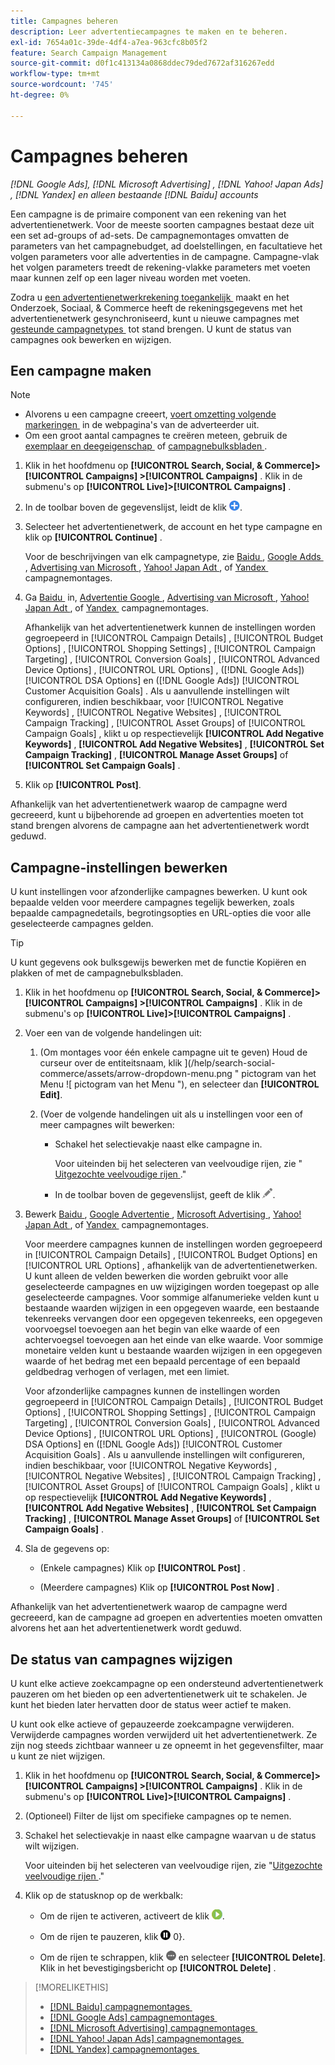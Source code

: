```yaml
---
title: Campagnes beheren
description: Leer advertentiecampagnes te maken en te beheren.
exl-id: 7654a01c-39de-4df4-a7ea-963cfc8b05f2
feature: Search Campaign Management
source-git-commit: d0f1c413134a0868ddec79ded7672af316267edd
workflow-type: tm+mt
source-wordcount: '745'
ht-degree: 0%

---
```


# Campagnes beheren

*[!DNL Google Ads], [!DNL Microsoft Advertising] , [!DNL Yahoo! Japan Ads] , [!DNL Yandex] en alleen bestaande [!DNL Baidu] accounts*

Een campagne is de primaire component van een rekening van het advertentienetwerk. Voor de meeste soorten campagnes bestaat deze uit een set ad-groups of ad-sets. De campagnemontages omvatten de parameters van het campagnebudget, ad doelstellingen, en facultatieve het volgen parameters voor alle advertenties in de campagne. Campagne-vlak het volgen parameters treedt de rekening-vlakke parameters met voeten maar kunnen zelf op een lager niveau worden met voeten.

Zodra u [&#x200B; een advertentienetwerkrekening toegankelijk &#x200B;](/help/search-social-commerce/campaign-management/accounts/ad-network-account-manage.md) maakt en het Onderzoek, Sociaal, &amp; Commerce heeft de rekeningsgegevens met het advertentienetwerk gesynchroniseerd, kunt u nieuwe campagnes met [&#x200B; gesteunde campagnetypes &#x200B;](/help/search-social-commerce/introduction/supported-inventory.md) tot stand brengen. U kunt de status van campagnes ook bewerken en wijzigen.

## Een campagne maken

>[!NOTE]
>
>* Alvorens u een campagne creeert, [&#x200B; voert omzetting volgende markeringen &#x200B;](/help/search-social-commerce/tracking/conversion-tracking-about.md) in de webpagina&#39;s van de adverteerder uit.
>* Om een groot aantal campagnes te creëren meteen, gebruik de [&#x200B; exemplaar en deegeigenschap &#x200B;](/help/search-social-commerce/campaign-management/campaigns/copy-paste.md) of [&#x200B; campagnebulksbladen &#x200B;](/help/search-social-commerce/campaign-management/bulksheets/bulksheet-about.md).

1. Klik in het hoofdmenu op **[!UICONTROL Search, Social, & Commerce]> [!UICONTROL Campaigns] >[!UICONTROL Campaigns]** . Klik in de submenu&#39;s op **[!UICONTROL Live]>[!UICONTROL Campaigns]** .

1. In de toolbar boven de gegevenslijst, leidt de klik ![&#x200B; &#x200B;](/help/search-social-commerce/assets/add.png " tot ").

1. Selecteer het advertentienetwerk, de account en het type campagne en klik op **[!UICONTROL Continue]** .

   Voor de beschrijvingen van elk campagnetype, zie [&#x200B; Baidu &#x200B;](/help/search-social-commerce/campaign-management/campaigns/campaign-settings-baidu.md), [&#x200B; Google Adds &#x200B;](/help/search-social-commerce/campaign-management/campaigns/campaign-settings-google.md), [&#x200B; Advertising van Microsoft &#x200B;](/help/search-social-commerce/campaign-management/campaigns/campaign-settings-microsoft.md), [&#x200B; Yahoo! Japan Adt &#x200B;](/help/search-social-commerce/campaign-management/campaigns/campaign-settings-yahoo-japan.md), of [&#x200B; Yandex &#x200B;](/help/search-social-commerce/campaign-management/campaigns/campaign-settings-yandex.md) campagnemontages.

1. Ga [&#x200B; Baidu &#x200B;](/help/search-social-commerce/campaign-management/campaigns/campaign-settings-baidu.md) in, [&#x200B; Advertentie Google &#x200B;](/help/search-social-commerce/campaign-management/campaigns/campaign-settings-google.md), [&#x200B; Advertising van Microsoft &#x200B;](/help/search-social-commerce/campaign-management/campaigns/campaign-settings-microsoft.md), [&#x200B; Yahoo! Japan Adt &#x200B;](/help/search-social-commerce/campaign-management/campaigns/campaign-settings-yahoo-japan.md), of [&#x200B; Yandex &#x200B;](/help/search-social-commerce/campaign-management/campaigns/campaign-settings-yandex.md) campagnemontages.

   Afhankelijk van het advertentienetwerk kunnen de instellingen worden gegroepeerd in [!UICONTROL Campaign Details] , [!UICONTROL Budget Options] , [!UICONTROL Shopping Settings] , [!UICONTROL Campaign Targeting] , [!UICONTROL Conversion Goals] , [!UICONTROL Advanced Device Options] , [!UICONTROL URL Options] , ([!DNL Google Ads]) [!UICONTROL DSA Options] en ([!DNL Google Ads]) [!UICONTROL Customer Acquisition Goals] . Als u aanvullende instellingen wilt configureren, indien beschikbaar, voor [!UICONTROL Negative Keywords] , [!UICONTROL Negative Websites] , [!UICONTROL Campaign Tracking] , [!UICONTROL Asset Groups] of [!UICONTROL Campaign Goals] , klikt u op respectievelijk **[!UICONTROL Add Negative Keywords]** , **[!UICONTROL Add Negative Websites]** , **[!UICONTROL Set Campaign Tracking]** , **[!UICONTROL Manage Asset Groups]** of **[!UICONTROL Set Campaign Goals]** .

1. Klik op **[!UICONTROL Post]**.

Afhankelijk van het advertentienetwerk waarop de campagne werd gecreeerd, kunt u bijbehorende ad groepen en advertenties moeten tot stand brengen alvorens de campagne aan het advertentienetwerk wordt geduwd.

## Campagne-instellingen bewerken

U kunt instellingen voor afzonderlijke campagnes bewerken. U kunt ook bepaalde velden voor meerdere campagnes tegelijk bewerken, zoals bepaalde campagnedetails, begrotingsopties en URL-opties die voor alle geselecteerde campagnes gelden.

>[!TIP]
>
>U kunt gegevens ook bulksgewijs bewerken met de functie Kopiëren en plakken of met de campagnebulksbladen.

1. Klik in het hoofdmenu op **[!UICONTROL Search, Social, & Commerce]> [!UICONTROL Campaigns] >[!UICONTROL Campaigns]** . Klik in de submenu&#39;s op **[!UICONTROL Live]>[!UICONTROL Campaigns]** .

1. Voer een van de volgende handelingen uit:

   1. (Om montages voor één enkele campagne uit te geven) Houd de curseur over de entiteitsnaam, klik &rbrack;(/help/search-social-commerce/assets/arrow-dropdown-menu.png " pictogram van het Menu !&lbrack; pictogram van het Menu "), en selecteer dan **[!UICONTROL Edit]**.

   1. (Voer de volgende handelingen uit als u instellingen voor een of meer campagnes wilt bewerken:

      * Schakel het selectievakje naast elke campagne in.

        Voor uiteinden bij het selecteren van veelvoudige rijen, zie &quot;[&#x200B; Uitgezochte veelvoudige rijen &#x200B;](/help/search-social-commerce/common-tasks/navigation-editing-selection/multiple-rows-select.md).&quot;

      * In de toolbar boven de gegevenslijst, geeft de klik ![&#x200B; &#x200B;](/help/search-social-commerce/assets/edit.png " uit ").

1. Bewerk [&#x200B; Baidu &#x200B;](/help/search-social-commerce/campaign-management/campaigns/campaign-settings-baidu.md), [&#x200B; Google Advertentie &#x200B;](/help/search-social-commerce/campaign-management/campaigns/campaign-settings-google.md), [&#x200B; Microsoft Advertising &#x200B;](/help/search-social-commerce/campaign-management/campaigns/campaign-settings-microsoft.md), [&#x200B; Yahoo! Japan Adt &#x200B;](/help/search-social-commerce/campaign-management/campaigns/campaign-settings-yahoo-japan.md), of [&#x200B; Yandex &#x200B;](/help/search-social-commerce/campaign-management/campaigns/campaign-settings-yandex.md) campagnemontages.

   Voor meerdere campagnes kunnen de instellingen worden gegroepeerd in [!UICONTROL Campaign Details] , [!UICONTROL Budget Options] en [!UICONTROL URL Options] , afhankelijk van de advertentienetwerken. U kunt alleen de velden bewerken die worden gebruikt voor alle geselecteerde campagnes en uw wijzigingen worden toegepast op alle geselecteerde campagnes. Voor sommige alfanumerieke velden kunt u bestaande waarden wijzigen in een opgegeven waarde, een bestaande tekenreeks vervangen door een opgegeven tekenreeks, een opgegeven voorvoegsel toevoegen aan het begin van elke waarde of een achtervoegsel toevoegen aan het einde van elke waarde. Voor sommige monetaire velden kunt u bestaande waarden wijzigen in een opgegeven waarde of het bedrag met een bepaald percentage of een bepaald geldbedrag verhogen of verlagen, met een limiet.

   Voor afzonderlijke campagnes kunnen de instellingen worden gegroepeerd in [!UICONTROL Campaign Details] , [!UICONTROL Budget Options] , [!UICONTROL Shopping Settings] , [!UICONTROL Campaign Targeting] , [!UICONTROL Conversion Goals] , [!UICONTROL Advanced Device Options] , [!UICONTROL URL Options] , [!UICONTROL (Google) DSA Options] en ([!DNL Google Ads]) [!UICONTROL Customer Acquisition Goals] . Als u aanvullende instellingen wilt configureren, indien beschikbaar, voor [!UICONTROL Negative Keywords] , [!UICONTROL Negative Websites] , [!UICONTROL Campaign Tracking] , [!UICONTROL Asset Groups] of [!UICONTROL Campaign Goals] , klikt u op respectievelijk **[!UICONTROL Add Negative Keywords]** , **[!UICONTROL Add Negative Websites]** , **[!UICONTROL Set Campaign Tracking]** , **[!UICONTROL Manage Asset Groups]** of **[!UICONTROL Set Campaign Goals]** .

1. Sla de gegevens op:

   * (Enkele campagnes) Klik op **[!UICONTROL Post]** .

   * (Meerdere campagnes) Klik op **[!UICONTROL Post Now]** .

Afhankelijk van het advertentienetwerk waarop de campagne werd gecreeerd, kan de campagne ad groepen en advertenties moeten omvatten alvorens het aan het advertentienetwerk wordt geduwd.

## De status van campagnes wijzigen

U kunt elke actieve zoekcampagne op een ondersteund advertentienetwerk pauzeren om het bieden op een advertentienetwerk uit te schakelen. Je kunt het bieden later hervatten door de status weer actief te maken.

U kunt ook elke actieve of gepauzeerde zoekcampagne verwijderen. Verwijderde campagnes worden verwijderd uit het advertentienetwerk. Ze zijn nog steeds zichtbaar wanneer u ze opneemt in het gegevensfilter, maar u kunt ze niet wijzigen.

1. Klik in het hoofdmenu op **[!UICONTROL Search, Social, & Commerce]> [!UICONTROL Campaigns] >[!UICONTROL Campaigns]** . Klik in de submenu&#39;s op **[!UICONTROL Live]>[!UICONTROL Campaigns]** .

1. (Optioneel) Filter de lijst om specifieke campagnes op te nemen.

1. Schakel het selectievakje in naast elke campagne waarvan u de status wilt wijzigen.

   Voor uiteinden bij het selecteren van veelvoudige rijen, zie &quot;[&#x200B; Uitgezochte veelvoudige rijen &#x200B;](/help/search-social-commerce/common-tasks/navigation-editing-selection/multiple-rows-select.md).&quot;

1. Klik op de statusknop op de werkbalk:

   * Om de rijen te activeren, activeert de klik ![&#128279;](/help/search-social-commerce/assets/activate.png " ").

   * Om de rijen te pauzeren, klik ![&#128279;](/help/search-social-commerce/assets/pause.png " Pauzeren ") 0&rbrace;.

   * Om de rijen te schrappen, klik ![&#x200B; Meer &#x200B;](/help/search-social-commerce/assets/more.png " ") en selecteer **[!UICONTROL Delete]**. Klik in het bevestigingsbericht op **[!UICONTROL Delete]** .

>[!MORELIKETHIS]
>
>* [[!DNL Baidu]  campagnemontages &#x200B;](/help/search-social-commerce/campaign-management/campaigns/campaign-settings-baidu.md)
>* [[!DNL Google Ads]  campagnemontages &#x200B;](/help/search-social-commerce/campaign-management/campaigns/campaign-settings-google.md)
>* [[!DNL Microsoft Advertising]  campagnemontages &#x200B;](/help/search-social-commerce/campaign-management/campaigns/campaign-settings-microsoft.md)
>* [[!DNL Yahoo! Japan Ads]  campagnemontages &#x200B;](/help/search-social-commerce/campaign-management/campaigns/campaign-settings-yahoo-japan.md)
>* [[!DNL Yandex]  campagnemontages &#x200B;](/help/search-social-commerce/campaign-management/campaigns/campaign-settings-yandex.md)

